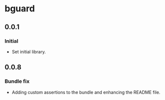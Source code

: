 # bguard

## 0.0.1

### Initial

- Set initial library.

## 0.0.8

### Bundle fix

- Adding custom assertions to the bundle and enhancing the README file.
